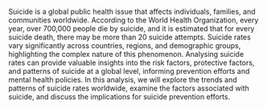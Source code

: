 Suicide is a global public health issue that affects individuals, families, and communities worldwide. According to the World Health Organization, every year, over 700,000 people die by suicide, and it is estimated that for every suicide death, there may be more than 20 suicide attempts. Suicide rates vary significantly across countries, regions, and demographic groups, highlighting the complex nature of this phenomenon. Analysing suicide rates can provide valuable insights into the risk factors, protective factors, and patterns of suicide at a global level, informing prevention efforts and mental health policies. In this analysis, we will explore the trends and patterns of suicide rates worldwide, examine the factors associated with suicide, and discuss the implications for suicide prevention efforts.
